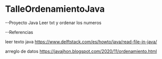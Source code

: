 # TalleOrdenamientoJava

--Proyecto Java Leer txt y ordenar los numeros

--Referencias

leer texto java
https://www.delftstack.com/es/howto/java/read-file-in-java/

arreglo de datos
https://javajhon.blogspot.com/2020/11/ordenamiento.html

